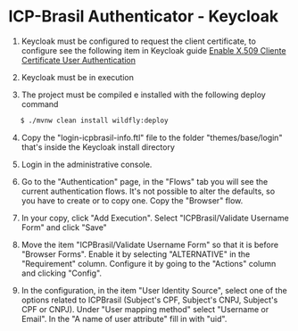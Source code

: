 ICP-Brasil Authenticator - Keycloak
===================================================

1. Keycloak must be configured to request the client certificate, to configure see the following item in Keycloak guide [Enable X.509 Cliente Certificate User Authentication](https://github.com/keycloak/keycloak-documentation/blob/master/server_admin/topics/authentication/x509.adoc#enable-x509-client-certificate-user-authentication)

2. Keycloak must be in execution

3. The project must be compiled e installed with the following deploy command

```bash
   $ ./mvnw clean install wildfly:deploy
```

4. Copy the "login-icpbrasil-info.ftl" file to the folder "themes/base/login" that's inside the Keycloak install directory

5. Login in the administrative console.

6. Go to the "Authentication" page, in the "Flows" tab you will see the current authentication flows. It's not possible to alter the defaults, so you have to create or to copy one. Copy the "Browser" flow.

7. In your copy, click "Add Execution".  Select "ICPBrasil/Validate Username Form" and click "Save"

8. Move the item "ICPBrasil/Validate Username Form" so that it is before "Browser Forms". Enable it by selecting "ALTERNATIVE" in the "Requirement" column. Configure it by going to the "Actions" column and clicking "Config".

9. In the configuration, in the item "User Identity Source", select one of the options related to ICPBrasil (Subject's CPF, Subject's CNPJ, Subject's CPF or CNPJ). Under "User mapping method" select "Username or Email". In the "A name of user attribute" fill in with "uid".
